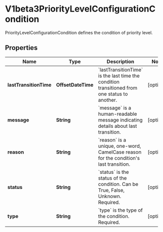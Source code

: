 

# V1beta3PriorityLevelConfigurationCondition

PriorityLevelConfigurationCondition defines the condition of priority level.

## Properties

| Name | Type | Description | Notes |
|------------ | ------------- | ------------- | -------------|
|**lastTransitionTime** | **OffsetDateTime** | &#x60;lastTransitionTime&#x60; is the last time the condition transitioned from one status to another. |  [optional] |
|**message** | **String** | &#x60;message&#x60; is a human-readable message indicating details about last transition. |  [optional] |
|**reason** | **String** | &#x60;reason&#x60; is a unique, one-word, CamelCase reason for the condition&#39;s last transition. |  [optional] |
|**status** | **String** | &#x60;status&#x60; is the status of the condition. Can be True, False, Unknown. Required. |  [optional] |
|**type** | **String** | &#x60;type&#x60; is the type of the condition. Required. |  [optional] |



